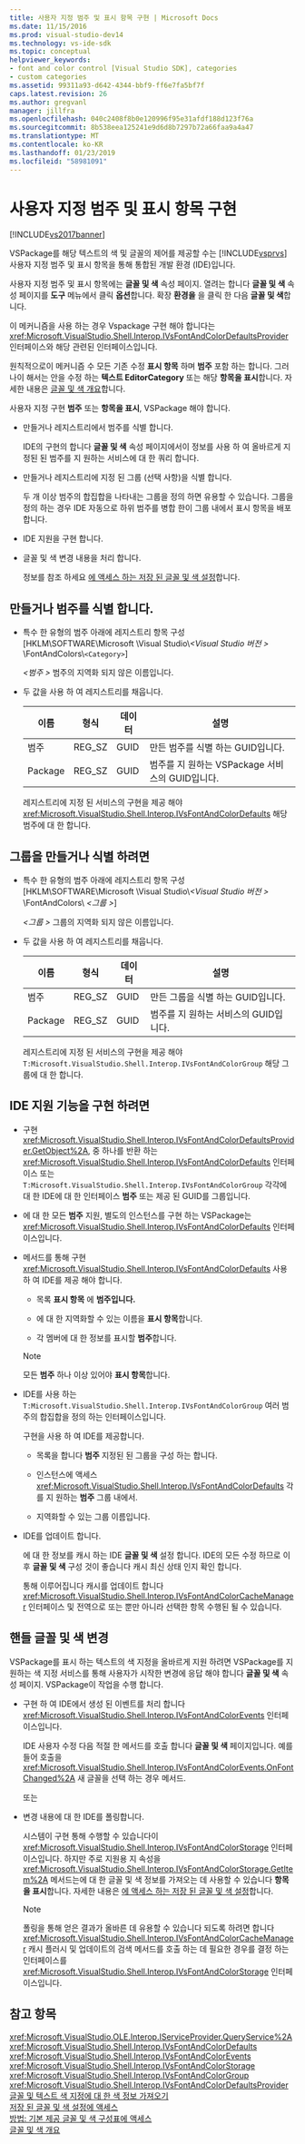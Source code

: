 ```yaml
---
title: 사용자 지정 범주 및 표시 항목 구현 | Microsoft Docs
ms.date: 11/15/2016
ms.prod: visual-studio-dev14
ms.technology: vs-ide-sdk
ms.topic: conceptual
helpviewer_keywords:
- font and color control [Visual Studio SDK], categories
- custom categories
ms.assetid: 99311a93-d642-4344-bbf9-ff6e7fa5bf7f
caps.latest.revision: 26
ms.author: gregvanl
manager: jillfra
ms.openlocfilehash: 040c2408f8b0e120996f95e31afdf188d123f76a
ms.sourcegitcommit: 8b538eea125241e9d6d8b7297b72a66faa9a4a47
ms.translationtype: MT
ms.contentlocale: ko-KR
ms.lasthandoff: 01/23/2019
ms.locfileid: "58981091"
---
```

# <a name="implementing-custom-categories-and-display-items"></a>사용자 지정 범주 및 표시 항목 구현
[!INCLUDE[vs2017banner](../includes/vs2017banner.md)]

VSPackage를 해당 텍스트의 색 및 글꼴의 제어를 제공할 수는 [!INCLUDE[vsprvs](../includes/vsprvs-md.md)] 사용자 지정 범주 및 표시 항목을 통해 통합된 개발 환경 (IDE)입니다.  
  
 사용자 지정 범주 및 표시 항목에는 **글꼴 및 색** 속성 페이지. 열려는 합니다 **글꼴 및 색** 속성 페이지를 **도구** 메뉴에서 클릭 **옵션**합니다. 확장 **환경을** 을 클릭 한 다음 **글꼴 및 색**합니다.  
  
 이 메커니즘을 사용 하는 경우 Vspackage 구현 해야 합니다는 <xref:Microsoft.VisualStudio.Shell.Interop.IVsFontAndColorDefaultsProvider> 인터페이스와 해당 관련된 인터페이스입니다.  
  
 원칙적으로이 메커니즘 수 모든 기존 수정 **표시 항목** 하며 **범주** 포함 하는 합니다. 그러나이 해서는 안을 수정 하는 **텍스트 EditorCategory** 또는 해당 **항목을 표시**합니다. 자세한 내용은 [글꼴 및 색 개요](../extensibility/font-and-color-overview.md)합니다.  
  
 사용자 지정 구현 **범주** 또는 **항목을 표시**, VSPackage 해야 합니다.  
  
- 만들거나 레지스트리에서 범주를 식별 합니다.  
  
   IDE의 구현의 합니다 **글꼴 및 색** 속성 페이지에서이 정보를 사용 하 여 올바르게 지정된 된 범주를 지 원하는 서비스에 대 한 쿼리 합니다.  
  
- 만들거나 레지스트리에 지정 된 그룹 (선택 사항)을 식별 합니다.  
  
   두 개 이상 범주의 합집합을 나타내는 그룹을 정의 하면 유용할 수 있습니다. 그룹을 정의 하는 경우 IDE 자동으로 하위 범주를 병합 한이 그룹 내에서 표시 항목을 배포 합니다.  
  
- IDE 지원을 구현 합니다.  
  
- 글꼴 및 색 변경 내용을 처리 합니다.  
  
  정보를 참조 하세요 [에 액세스 하는 저장 된 글꼴 및 색 설정](../extensibility/accessing-stored-font-and-color-settings.md)합니다.  
  
## <a name="to-create-or-identify-categories"></a>만들거나 범주를 식별 합니다.  
  
- 특수 한 유형의 범주 아래에 레지스트리 항목 구성 [HKLM\SOFTWARE\Microsoft \Visual Studio\\*\<Visual Studio 버전 >* \FontAndColors\\`<Category>`]  
  
   *\<범주 >* 범주의 지역화 되지 않은 이름입니다.  
  
- 두 값을 사용 하 여 레지스트리를 채웁니다.  
  
  |이름|형식|데이터|설명|  
  |----------|----------|----------|-----------------|  
  |범주|REG_SZ|GUID|만든 범주를 식별 하는 GUID입니다.|  
  |Package|REG_SZ|GUID|범주를 지 원하는 VSPackage 서비스의 GUID입니다.|  
  
  레지스트리에 지정 된 서비스의 구현을 제공 해야 <xref:Microsoft.VisualStudio.Shell.Interop.IVsFontAndColorDefaults> 해당 범주에 대 한 합니다.  
  
## <a name="to-create-or-identify-groups"></a>그룹을 만들거나 식별 하려면  
  
- 특수 한 유형의 범주 아래에 레지스트리 항목 구성 [HKLM\SOFTWARE\Microsoft \Visual Studio\\*\<Visual Studio 버전 >* \FontAndColors\\  *\<그룹 >*]  
  
   *\<그룹 >* 그룹의 지역화 되지 않은 이름입니다.  
  
- 두 값을 사용 하 여 레지스트리를 채웁니다.  
  
  |이름|형식|데이터|설명|  
  |----------|----------|----------|-----------------|  
  |범주|REG_SZ|GUID|만든 그룹을 식별 하는 GUID입니다.|  
  |Package|REG_SZ|GUID|범주를 지 원하는 서비스의 GUID입니다.|  
  
  레지스트리에 지정 된 서비스의 구현을 제공 해야 `T:Microsoft.VisualStudio.Shell.Interop.IVsFontAndColorGroup` 해당 그룹에 대 한 합니다.  
  
## <a name="to-implement-ide-support"></a>IDE 지원 기능을 구현 하려면  
  
- 구현 <xref:Microsoft.VisualStudio.Shell.Interop.IVsFontAndColorDefaultsProvider.GetObject%2A>, 중 하나를 반환 하는 <xref:Microsoft.VisualStudio.Shell.Interop.IVsFontAndColorDefaults> 인터페이스 또는 `T:Microsoft.VisualStudio.Shell.Interop.IVsFontAndColorGroup` 각각에 대 한 IDE에 대 한 인터페이스 **범주** 또는 제공 된 GUID를 그룹입니다.  
  
- 에 대 한 모든 **범주** 지원, 별도의 인스턴스를 구현 하는 VSPackage는 <xref:Microsoft.VisualStudio.Shell.Interop.IVsFontAndColorDefaults> 인터페이스입니다.  
  
- 메서드를 통해 구현 <xref:Microsoft.VisualStudio.Shell.Interop.IVsFontAndColorDefaults> 사용 하 여 IDE를 제공 해야 합니다.  
  
  -   목록 **표시 항목** 에 **범주입니다.**  
  
  -   에 대 한 지역화할 수 있는 이름을 **표시 항목**합니다.  
  
  -   각 멤버에 대 한 정보를 표시할 **범주**합니다.  
  
  > [!NOTE]
  >  모든 **범주** 하나 이상 있어야 **표시 항목**합니다.  
  
- IDE를 사용 하는 `T:Microsoft.VisualStudio.Shell.Interop.IVsFontAndColorGroup` 여러 범주의 합집합을 정의 하는 인터페이스입니다.  
  
   구현을 사용 하 여 IDE를 제공합니다.  
  
  -   목록을 합니다 **범주** 지정된 된 그룹을 구성 하는 합니다.  
  
  -   인스턴스에 액세스 <xref:Microsoft.VisualStudio.Shell.Interop.IVsFontAndColorDefaults> 각를 지 원하는 **범주** 그룹 내에서.  
  
  -   지역화할 수 있는 그룹 이름입니다.  
  
- IDE를 업데이트 합니다.  
  
   에 대 한 정보를 캐시 하는 IDE **글꼴 및 색** 설정 합니다. IDE의 모든 수정 하므로 이후 **글꼴 및 색** 구성 것이 좋습니다 캐시 최신 상태 인지 확인 합니다.  
  
  통해 이루어집니다 캐시를 업데이트 합니다 <xref:Microsoft.VisualStudio.Shell.Interop.IVsFontAndColorCacheManager> 인터페이스 및 전역으로 또는 뿐만 아니라 선택한 항목 수행된 될 수 있습니다.  
  
## <a name="to-handle-font-and-color-changes"></a>핸들 글꼴 및 색 변경  
 VSPackage를 표시 하는 텍스트의 색 지정을 올바르게 지원 하려면 VSPackage를 지 원하는 색 지정 서비스를 통해 사용자가 시작한 변경에 응답 해야 합니다 **글꼴 및 색** 속성 페이지. VSPackage이 작업을 수행 합니다.  
  
-   구현 하 여 IDE에서 생성 된 이벤트를 처리 합니다 <xref:Microsoft.VisualStudio.Shell.Interop.IVsFontAndColorEvents> 인터페이스입니다.  
  
     IDE 사용자 수정 다음 적절 한 메서드를 호출 합니다 **글꼴 및 색** 페이지입니다. 예를 들어 호출을 <xref:Microsoft.VisualStudio.Shell.Interop.IVsFontAndColorEvents.OnFontChanged%2A> 새 글꼴을 선택 하는 경우 메서드.  
  
     또는  
  
-   변경 내용에 대 한 IDE를 폴링합니다.  
  
     시스템이 구현 통해 수행할 수 있습니다이 <xref:Microsoft.VisualStudio.Shell.Interop.IVsFontAndColorStorage> 인터페이스입니다. 하지만 주로 지원용 지 속성을 <xref:Microsoft.VisualStudio.Shell.Interop.IVsFontAndColorStorage.GetItem%2A> 메서드는에 대 한 글꼴 및 색 정보를 가져오는 데 사용할 수 있습니다 **항목을 표시**합니다. 자세한 내용은 [에 액세스 하는 저장 된 글꼴 및 색 설정](../extensibility/accessing-stored-font-and-color-settings.md)합니다.  
  
    > [!NOTE]
    >  폴링을 통해 얻은 결과가 올바른 데 유용할 수 있습니다 되도록 하려면 합니다 <xref:Microsoft.VisualStudio.Shell.Interop.IVsFontAndColorCacheManager> 캐시 플러시 및 업데이트의 검색 메서드를 호출 하는 데 필요한 경우를 결정 하는 인터페이스를 <xref:Microsoft.VisualStudio.Shell.Interop.IVsFontAndColorStorage> 인터페이스입니다.  
  
## <a name="see-also"></a>참고 항목  
 <xref:Microsoft.VisualStudio.OLE.Interop.IServiceProvider.QueryService%2A>   
 <xref:Microsoft.VisualStudio.Shell.Interop.IVsFontAndColorDefaults>   
 <xref:Microsoft.VisualStudio.Shell.Interop.IVsFontAndColorEvents>   
 <xref:Microsoft.VisualStudio.Shell.Interop.IVsFontAndColorStorage>   
 <xref:Microsoft.VisualStudio.Shell.Interop.IVsFontAndColorGroup>   
 <xref:Microsoft.VisualStudio.Shell.Interop.IVsFontAndColorDefaultsProvider>   
 [글꼴 및 텍스트 색 지정에 대 한 색 정보 가져오기](../extensibility/getting-font-and-color-information-for-text-colorization.md)   
 [저장 된 글꼴 및 색 설정에 액세스](../extensibility/accessing-stored-font-and-color-settings.md)   
 [방법: 기본 제공 글꼴 및 색 구성표에 액세스](../extensibility/how-to-access-the-built-in-fonts-and-color-scheme.md)   
 [글꼴 및 색 개요](../extensibility/font-and-color-overview.md)
